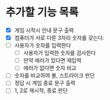 # 추가할 기능 목록

- [x] 게임 시작시 안내 문구 출력
- [x] 컴퓨터가 서로 다른 3자리 숫자를 갖는다.
- [ ] 사용자가 숫자를 입력한다
  - [ ] 사용자가 입력한 숫자를 검사한다
  - [ ] 만약 에러가 있다면 재입력
  - [ ] 에러가 없다면 숫자 비교
- [ ] 숫자를 비교하여 볼, 스트라이크 판단
- [ ] 정답 시 게임 종료 문구 출력
- [ ] 1, 2로 재시작, 종료 판단
